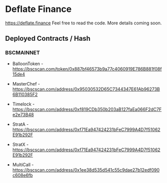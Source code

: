 # Deflate Finance

https://deflate.finance Feel free to read the code. More details coming soon.

## Deployed Contracts / Hash

### BSCMAINNET

- BalloonToken - https://bscscan.com/token/0x887bf46573b9a77c4060919E786B881f08f15de4
- MasterChef - https://bscscan.com/address/0x95030532D65C7344347E61Ab96273B6B110385F2
- Timelock - https://bscscan.com/address/0xf819CDb350b203aB127faEa066F2dC7Fe2e73B48
- StratA - https://bscscan.com/address/0xf71Ea947424231bFeC7999A4D7f51062E91b292F
- StratX - https://bscscan.com/address/0xf71Ea947424231bFeC7999A4D7f51062E91b292F

- MultiCall - https://bscscan.com/address/0x1ee38d535d541c55c9dae27b12edf090c608e6fb
